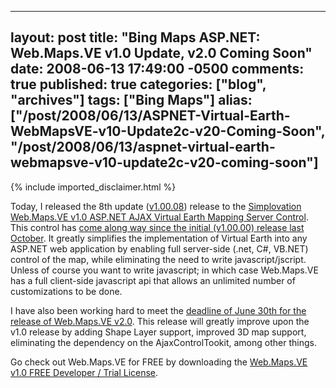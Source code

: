   ---
  layout: post
  title: "Bing Maps ASP.NET: Web.Maps.VE v1.0 Update, v2.0 Coming Soon"
  date: 2008-06-13 17:49:00 -0500
  comments: true
  published: true
  categories: ["blog", "archives"]
  tags: ["Bing Maps"]
  alias: ["/post/2008/06/13/ASPNET-Virtual-Earth-WebMapsVE-v10-Update2c-v20-Coming-Soon", "/post/2008/06/13/aspnet-virtual-earth-webmapsve-v10-update2c-v20-coming-soon"]
  ---
<!-- more -->
{% include imported_disclaimer.html %}
<p>Today, I released the 8th update (<a href="http://simplovation.com/blog/post.aspx?n=webmapsvev10008updatereleased">v1.00.08</a>) release to the <a href="http://simplovation.com/page/webmapsve10.aspx">Simplovation Web.Maps.VE v1.0 ASP.NET AJAX Virtual Earth Mapping Server Control</a>. This control has <a href="http://simplovation.com/page/webmapsve10/roadmap.aspx">come along way since the initial (v1.00.00) release last October</a>. It&nbsp;greatly simplifies the implementation of Virtual Earth into any ASP.NET web application by enabling full server-side (.net, C#, VB.NET) control of the map, while eliminating the need to write javascript/jscript. Unless of course you want to write javascript; in which case Web.Maps.VE has a full client-side javascript api that allows an&nbsp;unlimited number of customizations to be done.</p>
<p>I have also been working hard to meet the <a href="http://simplovation.com/blog/Post.aspx?n=WebMapsVEv20ComingSoon">deadline of June 30th for the release of Web.Maps.VE v2.0</a>. This release will greatly improve upon the v1.0 release by adding Shape Layer support, improved 3D map support, eliminating the dependency on the AjaxControlTookit, among other things.</p>
<p>Go check out Web.Maps.VE for FREE by downloading the <a href="http://simplovation.com/Download/#WEBMAPSVE10TRIAL">Web.Maps.VE v1.0 FREE Developer / Trial License</a>.</p>
